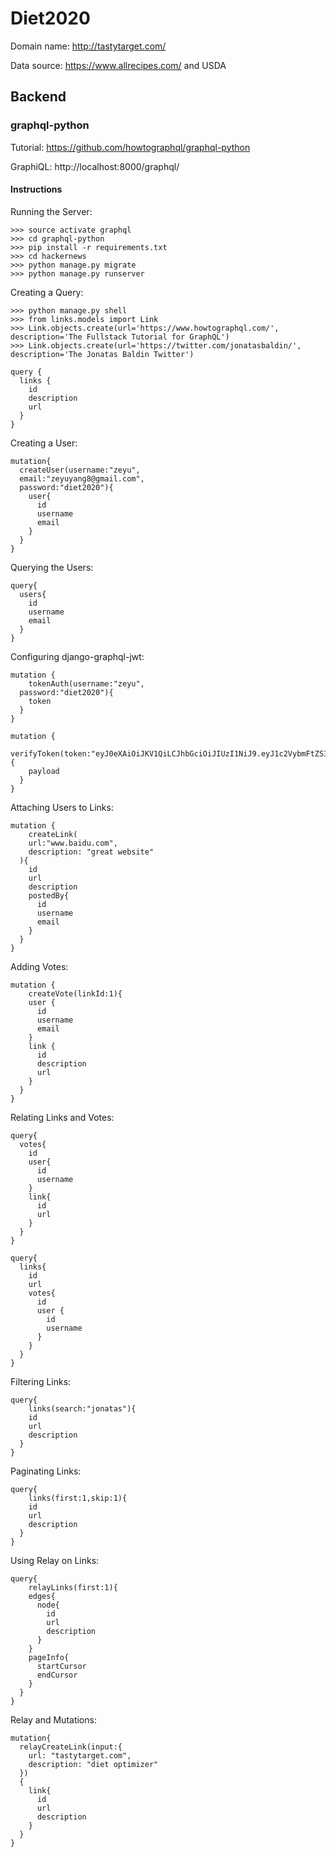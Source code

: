 # Diet2020

Domain name: http://tastytarget.com/

Data source: https://www.allrecipes.com/ and USDA

## Backend
### graphql-python
Tutorial: https://github.com/howtographql/graphql-python

GraphiQL: http://localhost:8000/graphql/

#### Instructions

Running the Server:
```
>>> source activate graphql
>>> cd graphql-python
>>> pip install -r requirements.txt
>>> cd hackernews
>>> python manage.py migrate
>>> python manage.py runserver
```
Creating a Query:
```
>>> python manage.py shell
>>> from links.models import Link
>>> Link.objects.create(url='https://www.howtographql.com/', description='The Fullstack Tutorial for GraphQL')
>>> Link.objects.create(url='https://twitter.com/jonatasbaldin/', description='The Jonatas Baldin Twitter')
```
```
query {
  links {
    id
    description
    url
  }
}
```
Creating a User:
```
mutation{
  createUser(username:"zeyu",
  email:"zeyuyang8@gmail.com",
  password:"diet2020"){
    user{
      id
      username
      email
    }
  }
}
```
Querying the Users:
```
query{
  users{
    id
    username
    email
  }
}
```
Configuring django-graphql-jwt:
```
mutation {
	tokenAuth(username:"zeyu",
  password:"diet2020"){
    token
  }
}
```
```
mutation {
	verifyToken(token:"eyJ0eXAiOiJKV1QiLCJhbGciOiJIUzI1NiJ9.eyJ1c2VybmFtZSI6InpleXUiLCJleHAiOjE2MDM4ODcwNzQsIm9yaWdJYXQiOjE2MDM4ODY3NzR9.1kHiPFUPrZgcyY7EtqJLMXLIuZu3MP8l73C_iVlWn1g"){
    payload
  }
}
```
Attaching Users to Links:
```
mutation {
	createLink(
    url:"www.baidu.com",
    description: "great website"
  ){
    id
    url
    description
    postedBy{
      id
      username
      email
    }
  }
}
```
Adding Votes:
```
mutation {
	createVote(linkId:1){
    user {
      id
      username
      email
    }
    link {
      id
      description
      url
    }
  }  
}
```
Relating Links and Votes:
```
query{
  votes{
    id
    user{
      id
      username
    }
    link{
      id
      url
    }
  }
}
```
```
query{
  links{
    id
    url
    votes{
      id
      user {
        id
        username
      }
    }
  }
}
```
Filtering Links:
```
query{
	links(search:"jonatas"){
    id
    url
    description
  }
}
```
Paginating Links:
```
query{
	links(first:1,skip:1){
    id
    url
    description
  }
}
```
Using Relay on Links:
```
query{
	relayLinks(first:1){
    edges{
      node{
        id
        url
        description
      }
    }
    pageInfo{
      startCursor
      endCursor
    }
  }
}
```
Relay and Mutations:
```
mutation{
  relayCreateLink(input:{
    url: "tastytarget.com",
    description: "diet optimizer"
  })
  {
    link{
      id
      url
      description
    }
  }
}
```





